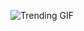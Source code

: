 ![Trending GIF](https://media3.giphy.com/media/v1.Y2lkPThiYjIxNzcyNmx4eGZibDAwNjA4ZTZnMnVoamMwbXFiOXpvYnQwZHZiYWZpdW5pNCZlcD12MV9naWZzX3NlYXJjaCZjdD1n/YYKoJL28YtscdUTGWA/giphy.gif)
